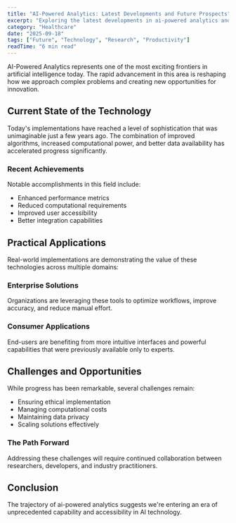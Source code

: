 ```yaml
---
title: "AI-Powered Analytics: Latest Developments and Future Prospects"
excerpt: "Exploring the latest developments in ai-powered analytics and their implications for the future of artificial intelligence and automation."
category: "Healthcare"
date: "2025-09-18"
tags: ["Future", "Technology", "Research", "Productivity"]
readTime: "6 min read"
---
```


AI-Powered Analytics represents one of the most exciting frontiers in artificial intelligence today. The rapid advancement in this area is reshaping how we approach complex problems and creating new opportunities for innovation.

## Current State of the Technology

Today's implementations have reached a level of sophistication that was unimaginable just a few years ago. The combination of improved algorithms, increased computational power, and better data availability has accelerated progress significantly.

### Recent Achievements

Notable accomplishments in this field include:
- Enhanced performance metrics
- Reduced computational requirements
- Improved user accessibility
- Better integration capabilities

## Practical Applications

Real-world implementations are demonstrating the value of these technologies across multiple domains:

### Enterprise Solutions
Organizations are leveraging these tools to optimize workflows, improve accuracy, and reduce manual effort.

### Consumer Applications
End-users are benefiting from more intuitive interfaces and powerful capabilities that were previously available only to experts.

## Challenges and Opportunities

While progress has been remarkable, several challenges remain:
- Ensuring ethical implementation
- Managing computational costs
- Maintaining data privacy
- Scaling solutions effectively

### The Path Forward

Addressing these challenges will require continued collaboration between researchers, developers, and industry practitioners.

## Conclusion

The trajectory of ai-powered analytics suggests we're entering an era of unprecedented capability and accessibility in AI technology.